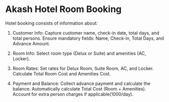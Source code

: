 # Akash Hotel Room Booking
Hotel booking consists of information about:

1. Customer Info:
    Capture customer name, check-in date, total days, and total persons.
    Ensure mandatory fields: Name, Check-in, Total Days, and Advance Amount.
    
2. Room Info:
    Select room type (Delux or Suite) and amenities (AC, Locker).
    
3. Room Rates:
    Set rates for Delux Room, Suite Room, AC, and Locker.
    Calculate Total Room Cost and Amenities Cost.
    
4. Payment and Balance:
    Collect advance payment and calculate the balance.
    Automatically calculate Total Cost (Room + Amenities).
    Account for extra person charges if applicable(1000/day).